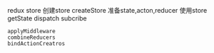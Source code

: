 redux
    store
        创建store   createStore  准备state,acton,reducer
        使用store  getState  dispatch  subcribe

    applyMiddleware
    combineReducers
    bindActionCreatros


